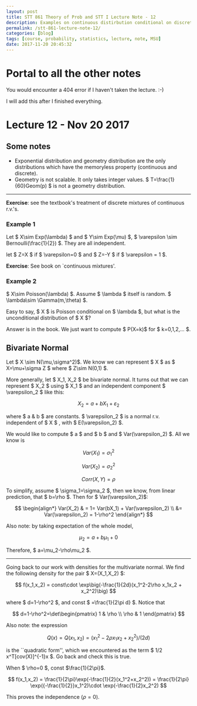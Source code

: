 ```yaml
---
layout: post
title: STT 861 Theory of Prob and STT I Lecture Note - 12
description: Examples on continuous distirbution conditional on discrete distribution; bivariate normal distribution. Not much for today.
permalink: /stt-861-lecture-note-12/
categories: [blog]
tags: [course, probability, statistics, lecture, note, MSU]
date: 2017-11-20 20:45:32
---
```


# Portal to all the other notes

You would encounter a 404 error if I haven't taken the lecture. :-)

I will add this after I finished everything.

# Lecture 12 - Nov 20 2017

## Some notes

- Exponential distribution and geometry distribution are the only
  distributions which have the memoryless property (continuous and discrete).
- Geometry is not scalable. It only takes integer values.  $
  T=\frac{1}{60}Geom(p) $ is not a geometry distribution.

------

**Exercise**: see the textbook's treatment of discrete mixtures of continuous r.v.'s.

### Example 1

Let  $ X\sim Exp(\lambda) $ and  $ Y\sim Exp(\mu) $,  $
\varepsilon \sim Bernoulli(\frac{1}{2}) $. They are all independent.

let  $ Z=X $ if  $ \varepsilon=0 $ and  $ Z=-Y $ if  $ \varepsilon = 1 $. 

**Exercise**: See book on `continuous mixtures'.

### Example 2
$ X\sim Poisson(\lambda) $. Assume  $ \lambda $ itself is
random.  $ \lambda\sim \Gamma(m,\theta) $.

Easy to say, $ X $ is Poisson conditional on  $ \lambda $, but what is the
unconditional distribution of  $ X $?

Answer is in the book. We just want to compute  $ P(X=k)$ for  $
k=0,1,2,... $.

## Bivariate Normal

Let  $ X \sim N(\mu,\sigma^2)$. We know we can represent  $ X $ as  $
X=\mu+\sigma Z $ where  $ Z\sim N(0,1) $.

More generally, let  $ X_1, X_2 $ be bivariate normal. It turns out that we
can represent  $ X_2 $ using  $ X_1 $ and an independent component  $
\varepsilon_2 $ like this:

$$ X_2=a+bX_1+\varepsilon_2 $$

where  $ a \& b $ are constants.  $ \varepsilon_2 $ is a normal r.v.
independent of  $ X $ , with  $ E(\varepsilon_2) $. 

We would like to compute  $ a $ and  $ b $ and  $ Var(\varepsilon_2) $.
All we know is

$$ Var(X_1)=\sigma_1^2 $$

$$ Var(X_2)=\sigma_2^2 $$

$$ Corr(X,Y)=\rho $$

To simplify, assume  $ \sigma_1=\sigma_2 $, then we know, from linear
prediction, that  $ b=\rho $. Then for  $ Var(\varepsilon_2)$:

$$ \begin{align*}
  Var(X_2) & = 1= Var(bX_1) + Var(\varepsilon_2) \\
           &= Var(\varepsilon_2) = 1-\rho^2
\end{align*} $$

Also note: by taking expectation of the whole model,


$$ \mu_2=a+b\mu_1+0 $$

Therefore,  $ a=\mu_2-\rho\mu_2 $.

------

Going back to our work with densities for the multivariate normal. We find the
following density for the pair $ X=(X_1,X_2) $:

$$ f(x_1,x_2) = const\cdot \exp\big(-\frac{1}{2d}(x_1^2-2\rho x_1x_2 + x_2^2)\big) $$

where  $ d=1-\rho^2 $, and const  $ =\frac{1}{2\pi d} $. Notice that

$$
d=1-\rho^2=\det\begin{pmatrix}
1 & \rho \\
\rho & 1 
\end{pmatrix} $$

Also note: the expression

$$ Q(x)=Q(x_1,x_2) = (x_1^2-2\rho x_1x_2+x_2^2)/(2d) $$

is the ``quadratic form'', which we encountered as the term  $ 1/2
x^T[cov(X)]^{-1}x $. Go back and check this is true.

When  $ \rho=0 $, const $\frac{1}{2\pi}$.

$$ f(x_1,x_2) = \frac{1}{2\pi}\exp(-\frac{1}{2}(x_1^2+x_2^2)) = \frac{1}{2\pi} \exp({-\frac{1}{2}}x_1^2)\cdot \exp(-\frac{1}{2}x_2^2)  $$

This proves the independence ($\rho=0$). 
